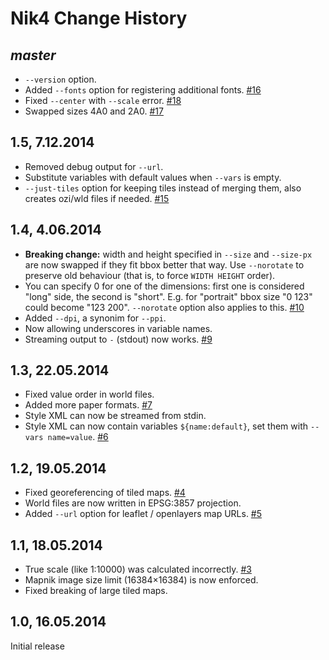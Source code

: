 # Nik4 Change History

## *master*

* `--version` option.
* Added `--fonts` option for registering additional fonts. [#16](https://github.com/Zverik/Nik4/issues/16)
* Fixed `--center` with `--scale` error. [#18](https://github.com/Zverik/Nik4/issues/18)
* Swapped sizes 4A0 and 2A0. [#17](https://github.com/Zverik/Nik4/issues/17)

## 1.5, 7.12.2014

* Removed debug output for `--url`.
* Substitute variables with default values when `--vars` is empty.
* `--just-tiles` option for keeping tiles instead of merging them, also creates ozi/wld files if needed. [#15](https://github.com/Zverik/Nik4/issues/15)

## 1.4, 4.06.2014

* **Breaking change:** width and height specified in `--size` and `--size-px` are now swapped if they fit bbox better that way. Use `--norotate` to preserve old behaviour (that is, to force `WIDTH HEIGHT` order).
* You can specify 0 for one of the dimensions: first one is considered "long" side, the second is "short". E.g. for "portrait" bbox size "0 123" could become "123 200". `--norotate` option also applies to this. [#10](https://github.com/Zverik/Nik4/issues/10)
* Added `--dpi`, a synonim for `--ppi`.
* Now allowing underscores in variable names.
* Streaming output to `-` (stdout) now works. [#9](https://github.com/Zverik/Nik4/issues/9)

## 1.3, 22.05.2014

* Fixed value order in world files.
* Added more paper formats. [#7](https://github.com/Zverik/Nik4/issues/7)
* Style XML can now be streamed from stdin.
* Style XML can now contain variables `${name:default}`, set them with `--vars name=value`. [#6](https://github.com/Zverik/Nik4/issues/6)

## 1.2, 19.05.2014

* Fixed georeferencing of tiled maps. [#4](https://github.com/Zverik/Nik4/issues/4)
* World files are now written in EPSG:3857 projection.
* Added `--url` option for leaflet / openlayers map URLs. [#5](https://github.com/Zverik/Nik4/issues/5)

## 1.1, 18.05.2014

* True scale (like 1:10000) was calculated incorrectly. [#3](https://github.com/Zverik/Nik4/issues/3)
* Mapnik image size limit (16384×16384) is now enforced.
* Fixed breaking of large tiled maps.

## 1.0, 16.05.2014

Initial release
